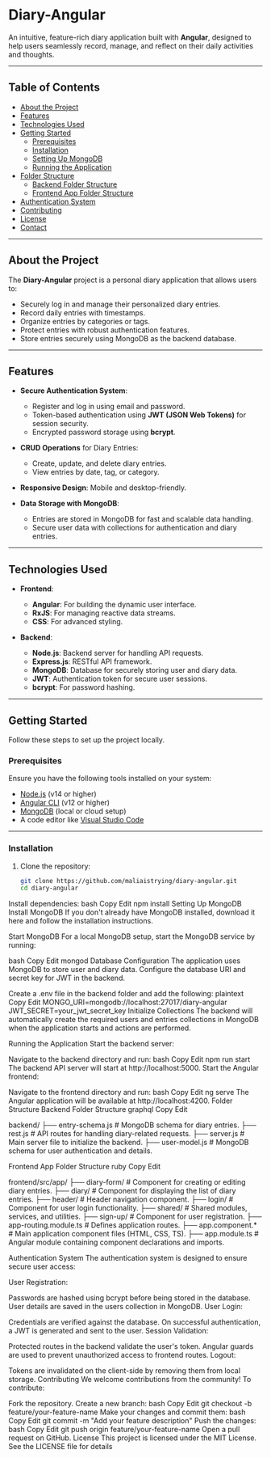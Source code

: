 # **Diary-Angular**

An intuitive, feature-rich diary application built with **Angular**, designed to help users seamlessly record, manage, and reflect on their daily activities and thoughts.

---

## **Table of Contents**

- [About the Project](#about-the-project)
- [Features](#features)
- [Technologies Used](#technologies-used)
- [Getting Started](#getting-started)
  - [Prerequisites](#prerequisites)
  - [Installation](#installation)
  - [Setting Up MongoDB](#setting-up-mongodb)
  - [Running the Application](#running-the-application)
- [Folder Structure](#folder-structure)
  - [Backend Folder Structure](#backend-folder-structure)
  - [Frontend App Folder Structure](#frontend-app-folder-structure)
- [Authentication System](#authentication-system)
- [Contributing](#contributing)
- [License](#license)
- [Contact](#contact)

---

## **About the Project**

The **Diary-Angular** project is a personal diary application that allows users to:
- Securely log in and manage their personalized diary entries.
- Record daily entries with timestamps.
- Organize entries by categories or tags.
- Protect entries with robust authentication features.
- Store entries securely using MongoDB as the backend database.

---

## **Features**

- **Secure Authentication System**: 
  - Register and log in using email and password.
  - Token-based authentication using **JWT (JSON Web Tokens)** for session security.
  - Encrypted password storage using **bcrypt**.
  
- **CRUD Operations** for Diary Entries:
  - Create, update, and delete diary entries.
  - View entries by date, tag, or category.

- **Responsive Design**: Mobile and desktop-friendly.

- **Data Storage with MongoDB**:
  - Entries are stored in MongoDB for fast and scalable data handling.
  - Secure user data with collections for authentication and diary entries.

---

## **Technologies Used**

- **Frontend**:
  - **Angular**: For building the dynamic user interface.
  - **RxJS**: For managing reactive data streams.
  - **CSS**: For advanced styling.
  
- **Backend**:
  - **Node.js**: Backend server for handling API requests.
  - **Express.js**: RESTful API framework.
  - **MongoDB**: Database for securely storing user and diary data.
  - **JWT**: Authentication token for secure user sessions.
  - **bcrypt**: For password hashing.

---

## **Getting Started**

Follow these steps to set up the project locally.

### **Prerequisites**

Ensure you have the following tools installed on your system:
- [Node.js](https://nodejs.org/) (v14 or higher)
- [Angular CLI](https://angular.io/cli) (v12 or higher)
- [MongoDB](https://www.mongodb.com/) (local or cloud setup)
- A code editor like [Visual Studio Code](https://code.visualstudio.com/)

---

### **Installation**

1. Clone the repository:
   ```bash
   git clone https://github.com/maliaistrying/diary-angular.git
   cd diary-angular
Install dependencies:
bash
Copy
Edit
npm install
Setting Up MongoDB
Install MongoDB
If you don't already have MongoDB installed, download it here and follow the installation instructions.

Start MongoDB
For a local MongoDB setup, start the MongoDB service by running:

bash
Copy
Edit
mongod
Database Configuration
The application uses MongoDB to store user and diary data. Configure the database URI and secret key for JWT in the backend.

Create a .env file in the backend folder and add the following:
plaintext
Copy
Edit
MONGO_URI=mongodb://localhost:27017/diary-angular
JWT_SECRET=your_jwt_secret_key
Initialize Collections
The backend will automatically create the required users and entries collections in MongoDB when the application starts and actions are performed.

Running the Application
Start the backend server:

Navigate to the backend directory and run:
bash
Copy
Edit
npm run start
The backend API server will start at http://localhost:5000.
Start the Angular frontend:

Navigate to the frontend directory and run:
bash
Copy
Edit
ng serve
The Angular application will be available at http://localhost:4200.
Folder Structure
Backend Folder Structure
graphql
Copy
Edit

backend/
├── entry-schema.js         # MongoDB schema for diary entries.
├── rest.js                 # API routes for handling diary-related requests.
├── server.js               # Main server file to initialize the backend.
├── user-model.js           # MongoDB schema for user authentication and details.

Frontend App Folder Structure
ruby
Copy
Edit

frontend/src/app/
├── diary-form/             # Component for creating or editing diary entries.
├── diary/                  # Component for displaying the list of diary entries.
├── header/                 # Header navigation component.
├── login/                  # Component for user login functionality.
├── shared/                 # Shared modules, services, and utilities.
├── sign-up/                # Component for user registration.
├── app-routing.module.ts   # Defines application routes.
├── app.component.*         # Main application component files (HTML, CSS, TS).
├── app.module.ts           # Angular module containing component declarations and imports.

Authentication System
The authentication system is designed to ensure secure user access:

User Registration:

Passwords are hashed using bcrypt before being stored in the database.
User details are saved in the users collection in MongoDB.
User Login:

Credentials are verified against the database.
On successful authentication, a JWT is generated and sent to the user.
Session Validation:

Protected routes in the backend validate the user's token.
Angular guards are used to prevent unauthorized access to frontend routes.
Logout:

Tokens are invalidated on the client-side by removing them from local storage.
Contributing
We welcome contributions from the community! To contribute:

Fork the repository.
Create a new branch:
bash
Copy
Edit
git checkout -b feature/your-feature-name
Make your changes and commit them:
bash
Copy
Edit
git commit -m "Add your feature description"
Push the changes:
bash
Copy
Edit
git push origin feature/your-feature-name
Open a pull request on GitHub.
License
This project is licensed under the MIT License. See the LICENSE file for details
